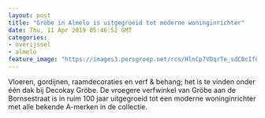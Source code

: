```yaml
---
layout: post
title: "Gröbe in Almelo is uitgegroeid tot moderne woninginrichter"
date: Thu, 11 Apr 2019 05:46:52 GMT
categories: 
- overijssel 
- almelo 
feature_image: "https://images3.persgroep.net/rcs/HlnCp7VDqrTe_sdCBcIfQqAJC6k/diocontent/145118507/_fitwidth/400/?appId=21791a8992982cd8da851550a453bd7f&quality=0.7"
---
```


Vloeren, gordijnen, raamdecoraties en verf & behang; het is te vinden onder één dak bij Decokay Gröbe. De vroegere verfwinkel van Gröbe aan de Bornsestraat is in ruim 100 jaar uitgegroeid tot een moderne woninginrichter met alle bekende A-merken in de collectie.
